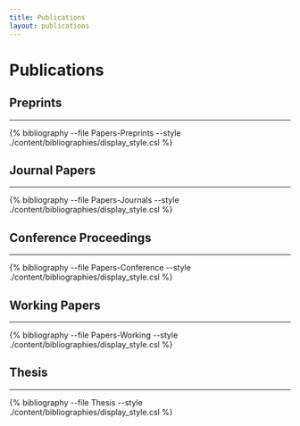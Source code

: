 ```yaml
---
title: Publications
layout: publications
---
```


# Publications

## Preprints
------------------------

{% bibliography --file Papers-Preprints --style ./content/bibliographies/display_style.csl %}


## Journal Papers
------------------------

{% bibliography --file Papers-Journals --style ./content/bibliographies/display_style.csl %}


## Conference Proceedings
------------------------

{% bibliography --file Papers-Conference --style ./content/bibliographies/display_style.csl %}


## Working Papers
------------------------

{% bibliography --file Papers-Working --style ./content/bibliographies/display_style.csl %}


## Thesis
------------------------

{% bibliography --file Thesis --style ./content/bibliographies/display_style.csl %}

